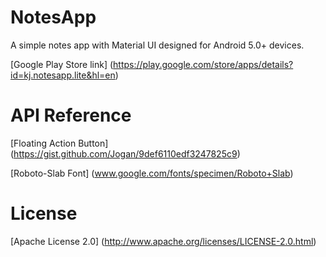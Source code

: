 # NotesApp
A simple notes app with Material UI designed for Android 5.0+ devices.

[Google Play Store link] (https://play.google.com/store/apps/details?id=kj.notesapp.lite&hl=en)

# API Reference
[Floating Action Button] (https://gist.github.com/Jogan/9def6110edf3247825c9)

[Roboto-Slab Font] (www.google.com/fonts/specimen/Roboto+Slab)

# License
[Apache License 2.0] (http://www.apache.org/licenses/LICENSE-2.0.html)
